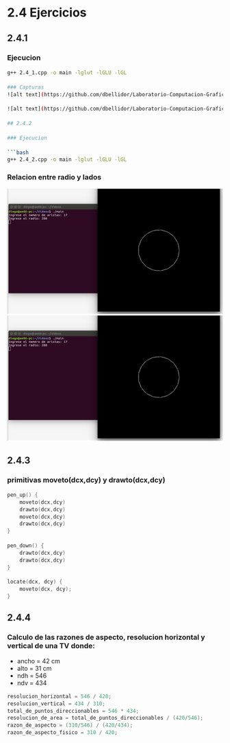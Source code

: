 # 2.4 Ejercicios

## 2.4.1

### Ejecucion

```bash
g++ 2.4_1.cpp -o main -lglut -lGLU -lGL

### Capturas
![alt text](https://github.com/dbellidor/Laboratorio-Computacion-Grafica-/blob/master/apostilas/seccion1_6/2_4_11.png)

![alt text](https://github.com/dbellidor/Laboratorio-Computacion-Grafica-/blob/master/apostilas/seccion1_6/2_4_12.png)

## 2.4.2

### Ejecucion

```bash
g++ 2.4_2.cpp -o main -lglut -lGLU -lGL
```

### Relacion entre radio y lados

![alt text](https://github.com/dbellidor/Laboratorio-Computacion-Grafica-/blob/master/apostilas/seccion2_4/2_4_12.png)
![alt text](https://github.com/dbellidor/Laboratorio-Computacion-Grafica-/blob/master/apostilas/seccion2_4/2_4_12.png)


## 2.4.3

### primitivas moveto(dcx,dcy) y drawto(dcx,dcy)

```c
pen_up() {
	moveto(dcx,dcy)
	drawto(dcx,dcy)
	moveto(dcx,dcy)
	drawto(dcx,dcy)
}

pen_down() {
	drawto(dcx,dcy)
	drawto(dcx,dcy)
}

locate(dcx, dcy) {
	moveto(dcx, dcy);
}
```

## 2.4.4

### Calculo de las razones de aspecto, resolucion horizontal y vertical de una TV donde:

* ancho = 42 cm
* alto = 31 cm
* ndh = 546
* ndv = 434

```c
resolucion_horizontal = 546 / 420;
resolucion_vertical = 434 / 310;
total_de_puntos_direccionables = 546 * 434;
resolucion_de_area = total_de_puntos_direccionables / (420/546);
razon_de_aspecto = (310/546) / (420/434);
razon_de_aspecto_fisico = 310 / 420;
```
